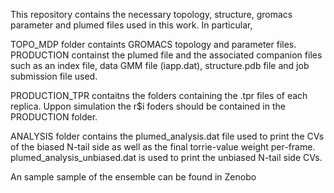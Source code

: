 This repository contains the necessary topology, structure, gromacs parameter and plumed files used in this work. In particular,

TOPO_MDP folder containts GROMACS topology and parameter files.
PRODUCTION containst the plumed file and the associated companion files such as an index file, data GMM file (iapp.dat),  structure.pdb file and job submission file used.

PRODUCTION_TPR contaitns the folders containing the .tpr files of each replica. Uppon simulation the r$i foders should be contained in the PRODUCTION folder. 

ANALYSIS folder contains the plumed_analysis.dat file used to print the CVs of the biased N-tail side as well as the final torrie-value weight per-frame.
plumed_analysis_unbiased.dat is used to print the unbiased N-tail side CVs. 

An sample sample of the ensemble can be found in Zenobo
